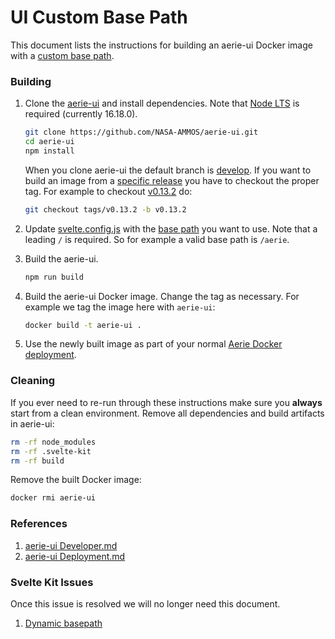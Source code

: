 # UI Custom Base Path

This document lists the instructions for building an aerie-ui Docker image with a [custom base path](https://kit.svelte.dev/docs/configuration#paths).

### Building

1. Clone the [aerie-ui](https://github.com/NASA-AMMOS/aerie-ui) and install dependencies. Note that [Node LTS](https://nodejs.org/) is required (currently 16.18.0).

   ```sh
   git clone https://github.com/NASA-AMMOS/aerie-ui.git
   cd aerie-ui
   npm install
   ```

   When you clone aerie-ui the default branch is [develop](https://github.com/NASA-AMMOS/aerie-ui/tree/develop). If you want to build an image from a [specific release](https://github.com/NASA-AMMOS/aerie-ui/releases) you have to checkout the proper tag. For example to checkout [v0.13.2](https://github.com/NASA-AMMOS/aerie-ui/releases/tag/v0.13.2) do:

   ```sh
   git checkout tags/v0.13.2 -b v0.13.2
   ```

2. Update [svelte.config.js](https://github.com/NASA-AMMOS/aerie-ui/blob/develop/svelte.config.js) with the [base path](https://github.com/NASA-AMMOS/aerie-ui/blob/develop/svelte.config.js#L9) you want to use. Note that a leading `/` is required. So for example a valid base path is `/aerie`.

3. Build the aerie-ui.

   ```sh
   npm run build
   ```

4. Build the aerie-ui Docker image. Change the tag as necessary. For example we tag the image here with `aerie-ui`:

   ```sh
   docker build -t aerie-ui .
   ```

5. Use the newly built image as part of your normal [Aerie Docker deployment](https://github.com/NASA-AMMOS/aerie/blob/develop/deployment/docker-compose.yml#L114).

### Cleaning

If you ever need to re-run through these instructions make sure you **always** start from a clean environment. Remove all dependencies and build artifacts in aerie-ui:

```sh
rm -rf node_modules
rm -rf .svelte-kit
rm -rf build
```

Remove the built Docker image:

```sh
docker rmi aerie-ui
```

### References

1. [aerie-ui Developer.md](https://github.com/NASA-AMMOS/aerie-ui/blob/develop/docs/DEVELOPER.md)
1. [aerie-ui Deployment.md](https://github.com/NASA-AMMOS/aerie-ui/blob/develop/docs/DEPLOYMENT.md)

### Svelte Kit Issues

Once this issue is resolved we will no longer need this document.

1. [Dynamic basepath](https://github.com/sveltejs/kit/issues/595)
